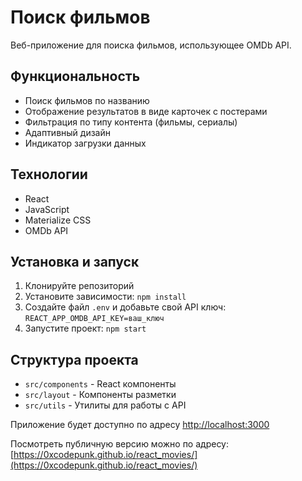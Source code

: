 # Поиск фильмов

Веб-приложение для поиска фильмов, использующее OMDb API.

## Функциональность

- Поиск фильмов по названию
- Отображение результатов в виде карточек с постерами
- Фильтрация по типу контента (фильмы, сериалы)
- Адаптивный дизайн
- Индикатор загрузки данных

## Технологии

- React
- JavaScript
- Materialize CSS
- OMDb API

## Установка и запуск

1. Клонируйте репозиторий
2. Установите зависимости: `npm install`
3. Создайте файл `.env` и добавьте свой API ключ: `REACT_APP_OMDB_API_KEY=ваш_ключ`
4. Запустите проект: `npm start`

## Структура проекта

- `src/components` - React компоненты
- `src/layout` - Компоненты разметки
- `src/utils` - Утилиты для работы с API


Приложение будет доступно по адресу [http://localhost:3000](http://localhost:3000)

Посмотреть публичную версию можно по адресу: [https://0xcodepunk.github.io/react_movies/](https://0xcodepunk.github.io/react_movies/)



